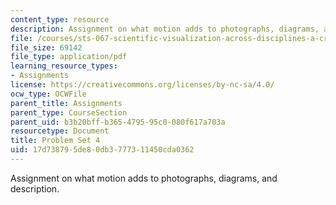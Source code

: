 ```yaml
---
content_type: resource
description: Assignment on what motion adds to photographs, diagrams, and description.
file: /courses/sts-067-scientific-visualization-across-disciplines-a-critical-introduction-spring-2005/17d738795de80db3777311450cda0362_pset4.pdf
file_size: 69142
file_type: application/pdf
learning_resource_types:
- Assignments
license: https://creativecommons.org/licenses/by-nc-sa/4.0/
ocw_type: OCWFile
parent_title: Assignments
parent_type: CourseSection
parent_uid: b3b20bff-b365-4795-95c0-080f617a703a
resourcetype: Document
title: Problem Set 4
uid: 17d73879-5de8-0db3-7773-11450cda0362
---
```

Assignment on what motion adds to photographs, diagrams, and description.
